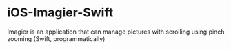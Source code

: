 iOS-Imagier-Swift
=================

Imagier is an application that can manage pictures with scrolling using pinch zooming (Swift, programmatically)

